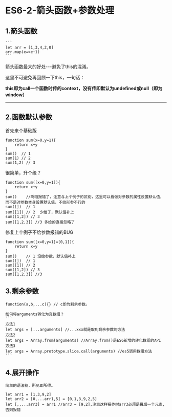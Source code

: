 # ES6-2-箭头函数+参数处理

## 1.箭头函数

    ```
    let arr = [1,3,4,2,0]
    arr.map(e=>e+1)
    ```
箭头函数最大的好处---避免了this的混淆。

这里不可避免再回顾一下this，一句话：

**this即为call一个函数时传的context，没有传即默认为undefined或null（即为window）**

***
## 2.函数默认参数

首先来个基础版
```
function sum(x=0,y=1){
    return x+y
}
sum()  // 1
sum(1) // 2
sum(1,2) // 3
```
很简单，升个级？
```
function sum([x=0,y=1]){
    return x+y
}
sum()    //啊哦报错了，注意与上个例子的区别，这里可以看做对参数的属性设置默认值，而不是对参数本身设置默认值，不给形参不行的
sum([])  // 1
sum([1]) // 2  少给了，默认值补上
sum([1,2]) // 3
sum([1,2,3]) //3 多给的直接忽略了
```
修复上个例子不给参数报错的BUG
```
function sum([x=0,y=1]=[0,1]){
    return x+y
}
sum()    // 1 没给参数，默认值补上
sum([])  // 1
sum([1]) // 2  
sum([1,2]) // 3
sum([1,2,3]) //3 
```
## 3.剩余参数

    function(a,b,...c){} // c即为剩余参数。

    如何将arguments转化为真数组？
    ```
    方法1
    let args = [...arguments] //...xxx就是取到剩余参数的方法
    方法2 
    let args = Array.from(arguments) //Array.from()是ES6新增的转化数组的API
    方法3
    let args = Array.prototype.slice.call(arguments) //es5调用数组方法
    ```
## 4.展开操作

    简单的语法糖，所见即所得。

    let arr1 = [1,3,9,2]
    let arr2 = [0,...arr1,5] = [0,1,3,9,2,5]
    let [,,...arr3] = arr1 //arr3 = [9,2],注意这样操作时arr3必须是最后一个元素,否则报错